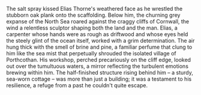 The salt spray kissed Elias Thorne's weathered face as he wrestled the stubborn oak plank onto the scaffolding.  Below him, the churning grey expanse of the North Sea roared against the craggy cliffs of Cornwall, the wind a relentless sculptor shaping both the land and the man.  Elias, a carpenter whose hands were as rough as driftwood and whose eyes held the steely glint of the ocean itself, worked with a grim determination. The air hung thick with the smell of brine and pine, a familiar perfume that clung to him like the sea mist that perpetually shrouded the isolated village of Porthcothan. His workshop, perched precariously on the cliff edge, looked out over the tumultuous waters, a mirror reflecting the turbulent emotions brewing within him.  The half-finished structure rising behind him – a sturdy, sea-worn cottage – was more than just a building; it was a testament to his resilience, a refuge from a past he couldn't quite escape.
